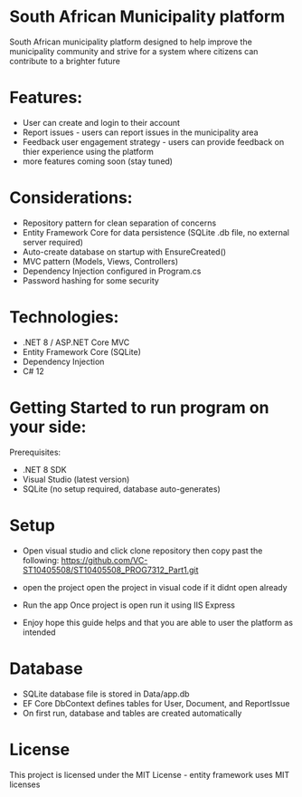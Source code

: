 # South African Municipality platform

South African municipality platform designed to help improve the municipality community and strive for a
system where citizens can contribute to a brighter future

# Features:

- User can create and login to their account
- Report issues - users can report issues in the municipality area
- Feedback user engagement strategy - users can provide feedback on thier experience using the platform
- more features coming soon (stay tuned)

# Considerations:

- Repository pattern for clean separation of concerns
- Entity Framework Core for data persistence (SQLite .db file, no external server required)
- Auto-create database on startup with EnsureCreated()
- MVC pattern (Models, Views, Controllers)
- Dependency Injection configured in Program.cs
- Password hashing for some security



# Technologies: 

- .NET 8 / ASP.NET Core MVC
- Entity Framework Core (SQLite)
- Dependency Injection
- C# 12

# Getting Started to run program on your side: 
Prerequisites:

- .NET 8 SDK
- Visual Studio (latest version)
- SQLite (no setup required, database auto-generates)

# Setup
- Open visual studio and click clone repository then copy past the following:
https://github.com/VC-ST10405508/ST10405508_PROG7312_Part1.git 

- open the project
open the project in visual code if it didnt open already

- Run the app
Once project is open run it using IIS Express

- Enjoy
hope this guide helps and that you are able to user the platform as intended

# Database

- SQLite database file is stored in Data/app.db
- EF Core DbContext defines tables for User, Document, and ReportIssue
- On first run, database and tables are created automatically

# License

This project is licensed under the MIT License - entity framework uses MIT licenses

